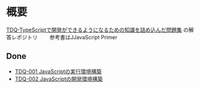# 概要
[TDQ-TypeScriptで開発ができるようになるための知識を詰め込んだ問題集](https://minerva.mamansoft.net/%F0%9F%93%97TDQ/%F0%9F%93%92TDQ) の解答レポジトリ　　
参考書はJJavaScript Primer

## Done
- [TDQ-001 JavaScriptの実行環境構築](https://minerva.mamansoft.net/%F0%9F%93%97TDQ/%F0%9F%93%97TDQ-001+JavaScript%E3%81%AE%E5%AE%9F%E8%A1%8C%E7%92%B0%E5%A2%83%E6%A7%8B%E7%AF%89)
- [TDQ-002 JavaScriptの開発環境構築](https://minerva.mamansoft.net/%F0%9F%93%97TDQ/%F0%9F%93%97TDQ-002+JavaScript%E3%81%AE%E9%96%8B%E7%99%BA%E7%92%B0%E5%A2%83%E6%A7%8B%E7%AF%89)
